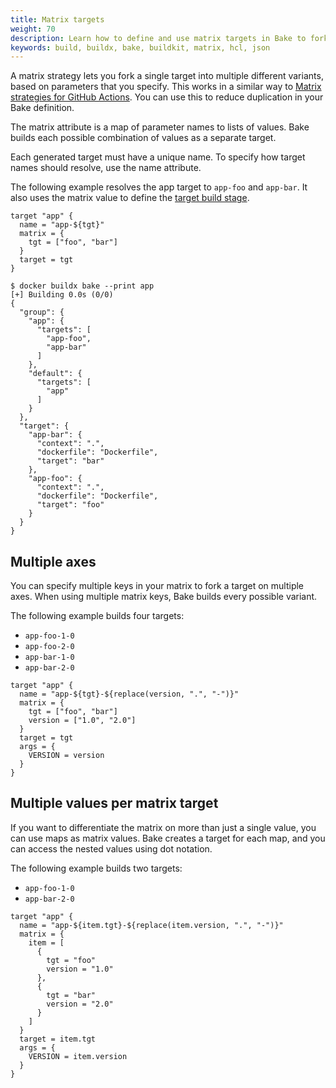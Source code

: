 ```yaml
---
title: Matrix targets
weight: 70
description: Learn how to define and use matrix targets in Bake to fork a single target into multiple different variants
keywords: build, buildx, bake, buildkit, matrix, hcl, json
---
```


A matrix strategy lets you fork a single target into multiple different
variants, based on parameters that you specify. This works in a similar way to
[Matrix strategies for GitHub Actions](https://docs.github.com/en/actions/using-jobs/using-a-matrix-for-your-jobs).
You can use this to reduce duplication in your Bake definition.

The matrix attribute is a map of parameter names to lists of values. Bake
builds each possible combination of values as a separate target.

Each generated target must have a unique name. To specify how target names
should resolve, use the name attribute.

The following example resolves the app target to `app-foo` and `app-bar`. It
also uses the matrix value to define the [target build stage](../../../manuals/build/bake/reference/index.md#targettarget).

```hcl
target "app" {
  name = "app-${tgt}"
  matrix = {
    tgt = ["foo", "bar"]
  }
  target = tgt
}
```

```console
$ docker buildx bake --print app
[+] Building 0.0s (0/0)
{
  "group": {
    "app": {
      "targets": [
        "app-foo",
        "app-bar"
      ]
    },
    "default": {
      "targets": [
        "app"
      ]
    }
  },
  "target": {
    "app-bar": {
      "context": ".",
      "dockerfile": "Dockerfile",
      "target": "bar"
    },
    "app-foo": {
      "context": ".",
      "dockerfile": "Dockerfile",
      "target": "foo"
    }
  }
}
```

## Multiple axes

You can specify multiple keys in your matrix to fork a target on multiple axes.
When using multiple matrix keys, Bake builds every possible variant.

The following example builds four targets:

- `app-foo-1-0`
- `app-foo-2-0`
- `app-bar-1-0`
- `app-bar-2-0`

```hcl
target "app" {
  name = "app-${tgt}-${replace(version, ".", "-")}"
  matrix = {
    tgt = ["foo", "bar"]
    version = ["1.0", "2.0"]
  }
  target = tgt
  args = {
    VERSION = version
  }
}
```

## Multiple values per matrix target

If you want to differentiate the matrix on more than just a single value, you
can use maps as matrix values. Bake creates a target for each map, and you can
access the nested values using dot notation.

The following example builds two targets:

- `app-foo-1-0`
- `app-bar-2-0`

```hcl
target "app" {
  name = "app-${item.tgt}-${replace(item.version, ".", "-")}"
  matrix = {
    item = [
      {
        tgt = "foo"
        version = "1.0"
      },
      {
        tgt = "bar"
        version = "2.0"
      }
    ]
  }
  target = item.tgt
  args = {
    VERSION = item.version
  }
}
```

